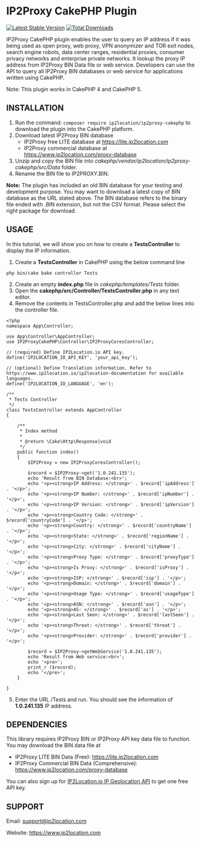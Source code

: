 # IP2Proxy CakePHP Plugin
[![Latest Stable Version](https://img.shields.io/packagist/v/ip2location/ip2proxy-cakephp.svg)](https://packagist.org/packages/ip2location/ip2proxy-cakephp)
[![Total Downloads](https://img.shields.io/packagist/dt/ip2location/ip2proxy-cakephp.svg?style=flat-square)](https://packagist.org/packages/ip2location/ip2proxy-cakephp)

IP2Proxy CakePHP plugin enables the user to query an IP address if it was being used as open proxy, web proxy, VPN anonymizer and TOR exit nodes, search engine robots, data center ranges, residential proxies, consumer privacy networks and enterprise private networks. It lookup the proxy IP address from IP2Proxy BIN Data file or web service. Developers can use the API to query all IP2Proxy BIN databases or web service for applications written using CakePHP.

Note: This plugin works in CakePHP 4 and CakePHP 5.


## INSTALLATION
1. Run the command: `composer require ip2location/ip2proxy-cakephp` to download the plugin into the CakePHP platform.
2. Download latest IP2Proxy BIN database
    - IP2Proxy free LITE database at https://lite.ip2location.com
    - IP2Proxy commercial database at https://www.ip2location.com/proxy-database
3. Unzip and copy the BIN file into *cakephp/vendor/ip2location/ip2proxy-cakephp/src/Data* folder. 
4. Rename the BIN file to IP2PROXY.BIN.

**Note:** The plugin has included an old BIN database for your testing and development purpose. 
You may want to download a latest copy of BIN database as the URL stated above.
The BIN database refers to the binary file ended with .BIN extension, but not the CSV format.
Please select the right package for download.


## USAGE
In this tutorial, we will show you on how to create a **TestsController** to display the IP information.

1. Create a **TestsController** in CakePHP using the below command line
```
php bin/cake bake controller Tests
```
2. Create an empty **index.php** file in *cakephp/templates/Tests* folder.
3. Open the **cakephp/src/Controller/TestsController.php** in any text editor.
4. Remove the contents in TestsController.php and add the below lines into the controller file.
```
<?php
namespace App\Controller;

use App\Controller\AppController;
use IP2ProxyCakePHP\Controller\IP2ProxyCoresController;

// (required) Define IP2Location.io API key.
define('IP2LOCATION_IO_API_KEY', 'your_api_key');

// (optional) Define Translation information. Refer to https://www.ip2location.io/ip2location-documentation for available languages.
define('IP2LOCATION_IO_LANGUAGE', 'en');

/**
 * Tests Controller
 */
class TestsController extends AppController
{

    /**
     * Index method
     *
     * @return \Cake\Http\Response|void
     */
    public function index()
    {
        $IP2Proxy = new IP2ProxyCoresController();

        $record = $IP2Proxy->get('1.0.241.135');
        echo 'Result from BIN Database:<br>';
        echo '<p><strong>IP Address: </strong>' . $record['ipAddress'] . '</p>';
        echo '<p><strong>IP Number: </strong>' . $record['ipNumber'] . '</p>';
        echo '<p><strong>IP Version: </strong>' . $record['ipVersion'] . '</p>';
        echo '<p><strong>Country Code: </strong>' . $record['countryCode'] . '</p>';
        echo '<p><strong>Country: </strong>' . $record['countryName'] . '</p>';
        echo '<p><strong>State: </strong>' . $record['regionName'] . '</p>';
        echo '<p><strong>City: </strong>' . $record['cityName'] . '</p>';
        echo '<p><strong>Proxy Type: </strong>' . $record['proxyType'] . '</p>';
        echo '<p><strong>Is Proxy: </strong>' . $record['isProxy'] . '</p>';
        echo '<p><strong>ISP: </strong>' . $record['isp'] . '</p>';
        echo '<p><strong>Domain: </strong>' . $record['domain'] . '</p>';
        echo '<p><strong>Usage Type: </strong>' . $record['usageType'] . '</p>';
        echo '<p><strong>ASN: </strong>' . $record['asn'] . '</p>';
        echo '<p><strong>AS: </strong>' . $record['as'] . '</p>';
        echo '<p><strong>Last Seen: </strong>' . $record['lastSeen'] . '</p>';
        echo '<p><strong>Threat: </strong>' . $record['threat'] . '</p>';
        echo '<p><strong>Provider: </strong>' . $record['provider'] . '</p>';

        $record = $IP2Proxy->getWebService('1.0.241.135');
        echo 'Result from Web service:<br>';
        echo '<pre>';
        print_r ($record);
        echo '</pre>';
    }

}
```
5. Enter the URL <your domain>/Tests and run. You should see the information of **1.0.241.135** IP address.


## DEPENDENCIES
This library requires IP2Proxy BIN or IP2Proxy API key data file to function. You may download the BIN data file at
* IP2Proxy LITE BIN Data (Free): https://lite.ip2location.com
* IP2Proxy Commercial BIN Data (Comprehensive): https://www.ip2location.com/proxy-database

You can also sign up for [IP2Location.io IP Geolocation API](https://www.ip2location.io/sign-up) to get one free API key.


## SUPPORT
Email: support@ip2location.com

Website: https://www.ip2location.com
